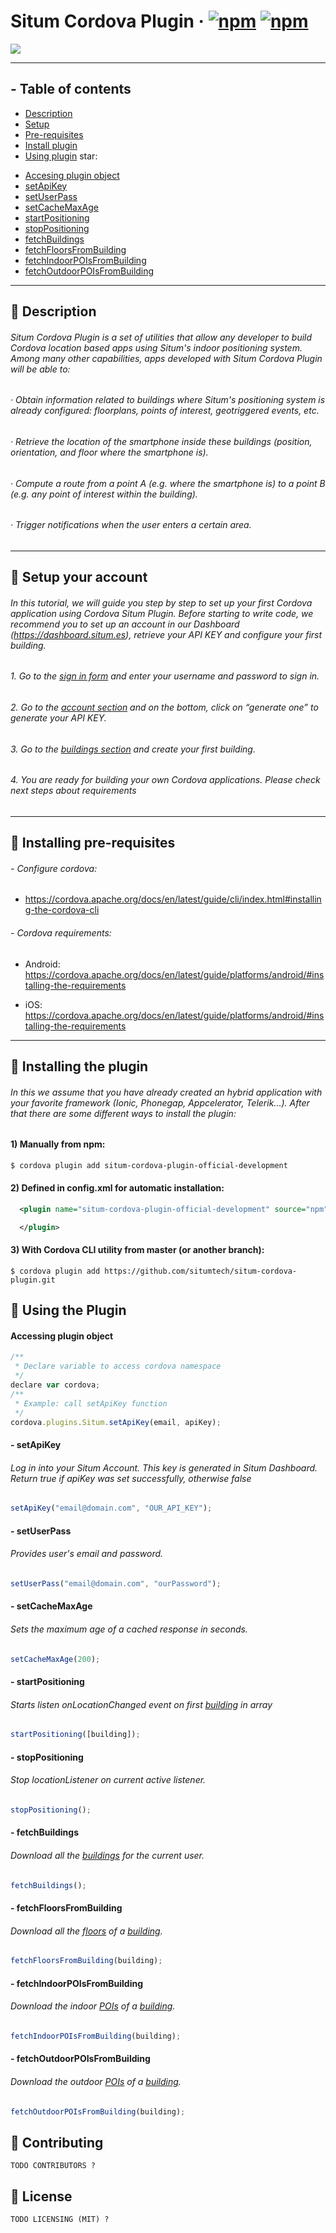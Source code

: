 # Situm Cordova Plugin &middot; [![npm](https://img.shields.io/npm/dm/situm-cordova-plugin-official-development.svg)]() [![npm](https://img.shields.io/npm/v/situm-cordova-plugin-official-development.svg)]()

[![](https://situm.es/assets/svg/logo-situm.svg)](https://www.situm.es)

---

## - Table of contents

* [Description](#large_blue_diamond-description)
* [Setup](#large_blue_diamond-setup-your-account)
* [Pre-requisites](#large_blue_diamond-installing-pre-requisites)
* [Install plugin](#large_blue_diamond-installing-the-plugin)
* [Using plugin](#large_blue_diamond-using-the-plugin) star:

- [Accesing plugin object](#accessing-plugin-object)
- [setApiKey](#--setapikey)
- [setUserPass](#--setUserPass)
- [setCacheMaxAge](#--setCacheMaxAge)
- [startPositioning](#--startPositioning)
- [stopPositioning](#--stopPositioning)
- [fetchBuildings](#--fetchBuildings)
- [fetchFloorsFromBuilding](#--fetchFloorsFromBuilding)
- [fetchIndoorPOIsFromBuilding](#--fetchIndoorPOIsFromBuilding)
- [fetchOutdoorPOIsFromBuilding](#--fetchOutdoorPOIsFromBuilding)

---

## :large_blue_diamond: Description

###### Situm Cordova Plugin is a set of utilities that allow any developer to build Cordova location based apps using Situm's indoor positioning system. Among many other capabilities, apps developed with Situm Cordova Plugin will be able to:

###### · Obtain information related to buildings where Situm's positioning system is already configured: floorplans, points of interest, geotriggered events, etc.

###### · Retrieve the location of the smartphone inside these buildings (position, orientation, and floor where the smartphone is).

###### · Compute a route from a point A (e.g. where the smartphone is) to a point B (e.g. any point of interest within the building).

###### · Trigger notifications when the user enters a certain area.

---

## :large_blue_diamond: Setup your account

###### In this tutorial, we will guide you step by step to set up your first Cordova application using Cordova Situm Plugin. Before starting to write code, we recommend you to set up an account in our Dashboard (https://dashboard.situm.es), retrieve your API KEY and configure your first building.

###### 1. Go to the [sign in form](http://dashboard.situm.es/accounts/register) and enter your username and password to sign in.

###### 2. Go to the [account section](https://dashboard.situm.es/accounts/profile) and on the bottom, click on “generate one” to generate your API KEY.

###### 3. Go to the [buildings section](http://dashboard.situm.es/buildings) and create your first building.

###### 4. You are ready for building your own Cordova applications. Please check next steps about requirements

---

## :large_blue_diamond: Installing pre-requisites

###### - Configure cordova:

* https://cordova.apache.org/docs/en/latest/guide/cli/index.html#installing-the-cordova-cli

###### - Cordova requirements:

* Android: https://cordova.apache.org/docs/en/latest/guide/platforms/android/#installing-the-requirements

* iOS: https://cordova.apache.org/docs/en/latest/guide/platforms/android/#installing-the-requirements

---

## :large_blue_diamond: Installing the plugin

###### In this we assume that you have already created an hybrid application with your favorite framework (Ionic, Phonegap, Appcelerator, Telerik...). After that there are some different ways to install the plugin:

#### 1) Manually from npm:

```bash
$ cordova plugin add situm-cordova-plugin-official-development
```

#### 2) Defined in config.xml for automatic installation:

```xml
  <plugin name="situm-cordova-plugin-official-development" source="npm">

  </plugin>
```

#### 3) With Cordova CLI utility from master (or another branch):

```
$ cordova plugin add https://github.com/situmtech/situm-cordova-plugin.git
```

## :large_blue_diamond: Using the Plugin

#### Accessing plugin object

```javascript
/**
 * Declare variable to access cordova namespace
 */
declare var cordova;
/**
 * Example: call setApiKey function
 */
cordova.plugins.Situm.setApiKey(email, apiKey);
```

#### - setApiKey

###### Log in into your Situm Account. This key is generated in Situm Dashboard. Return true if apiKey was set successfully, otherwise false

```javascript
setApiKey("email@domain.com", "OUR_API_KEY");
```

#### - setUserPass

###### Provides user's email and password.

```javascript
setUserPass("email@domain.com", "ourPassword");
```

#### - setCacheMaxAge

###### Sets the maximum age of a cached response in seconds.

```javascript
setCacheMaxAge(200);
```

#### - startPositioning

###### Starts listen onLocationChanged event on first [building](http://htmlpreview.github.io/?https://github.com/cocodinTech/situm-cordova-plugin/blob/master/www/android/docs/symbols/Building.html) in array

```javascript
startPositioning([building]);
```

#### - stopPositioning

###### Stop locationListener on current active listener.

```javascript
stopPositioning();
```

#### - fetchBuildings

###### Download all the [buildings](http://htmlpreview.github.io/?https://github.com/cocodinTech/situm-cordova-plugin/blob/master/www/android/docs/symbols/Building.html) for the current user.

```javascript
fetchBuildings();
```

#### - fetchFloorsFromBuilding

###### Download all the [floors](http://htmlpreview.github.io/?https://github.com/cocodinTech/situm-cordova-plugin/blob/master/www/android/docs/symbols/Floor.html) of a [building](http://htmlpreview.github.io/?https://github.com/cocodinTech/situm-cordova-plugin/blob/master/www/android/docs/symbols/Building.html).

```javascript
fetchFloorsFromBuilding(building);
```

#### - fetchIndoorPOIsFromBuilding

###### Download the indoor [POIs](http://htmlpreview.github.io/?https://github.com/cocodinTech/situm-cordova-plugin/blob/master/www/android/docs/symbols/Poi.html) of a [building](http://htmlpreview.github.io/?https://github.com/cocodinTech/situm-cordova-plugin/blob/master/www/android/docs/symbols/Building.html).

```javascript
fetchIndoorPOIsFromBuilding(building);
```

#### - fetchOutdoorPOIsFromBuilding

###### Download the outdoor [POIs](http://htmlpreview.github.io/?https://github.com/cocodinTech/situm-cordova-plugin/blob/master/www/android/docs/symbols/Poi.html) of a [building](http://htmlpreview.github.io/?https://github.com/cocodinTech/situm-cordova-plugin/blob/master/www/android/docs/symbols/Building.html).

```javascript
fetchOutdoorPOIsFromBuilding(building);
```

## :large_blue_diamond: Contributing

```
TODO CONTRIBUTORS ?
```

## :large_blue_diamond: License

```
TODO LICENSING (MIT) ?
```
